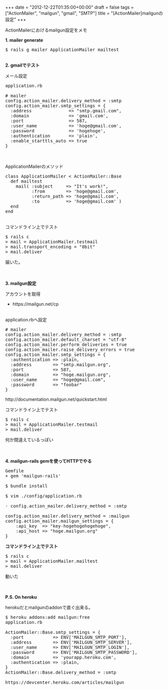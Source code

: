 +++
date = "2012-12-22T01:35:00+00:00"
draft = false
tags = ["ActionMailer", "mailgun", "gmail", "SMTP"]
title = "[ActionMailer]mailgunの設定"
+++
<p>ActionMailerにおけるmailgun設定をメモ</p>&#13;
<p><strong>1. mailer generate</strong></p>&#13;
<pre>$ rails g mailer ApplicationMailer mailtest&#13;
</pre>&#13;
<p><strong><br />2. gmailでテスト</strong></p>&#13;
<p>メール設定</p>&#13;
<pre>application.rb&#13;
&#13;
# mailer&#13;
config.action_mailer.delivery_method = :smtp&#13;
config.action_mailer.smtp_settings = {&#13;
  :address              =&gt; "smtp.gmail.com",&#13;
  :domain               =&gt; 'gmail.com',&#13;
  :port                 =&gt; 587,&#13;
  :user_name            =&gt; 'hoge@gmail.com',&#13;
  :password             =&gt; 'hogehoge',&#13;
  :authentication       =&gt; 'plain',&#13;
  :enable_starttls_auto =&gt; true&#13;
}&#13;
&#13;
</pre>&#13;
<p><br />ApplicationMailerのメソッド</p>&#13;
<pre>class ApplicationMailer &lt; ActionMailer::Base&#13;
  def mailtest&#13;
    mail( :subject     =&gt; "It's work!",&#13;
          :from        =&gt; 'hoge@gmail.com',&#13;
          :return_path =&gt; 'hoge@gmail.com',&#13;
          :to          =&gt; 'hoge@gmail.com' )&#13;
  end&#13;
end&#13;
</pre>&#13;
<p><br />コマンドライン上でテスト</p>&#13;
<pre>$ rails c&#13;
&gt; mail = ApplicationMailer.testmail&#13;
&gt; mail.transport_encoding = "8bit"&#13;
&gt; mail.deliver&#13;
</pre>&#13;
<p>届いた。</p>&#13;
<p><br /><br /><strong>3. mailgun設定</strong></p>&#13;
<p>アカウントを取得</p>&#13;
<ul><li>https://mailgun.net/cp</li>&#13;
</ul><p><br />application.rbへ設定</p>&#13;
<pre># mailer&#13;
config.action_mailer.delivery_method = :smtp&#13;
config.action_mailer.default_charset = "utf-8"&#13;
config.action_mailer.perform_deliveries = true&#13;
config.action_mailer.raise_delivery_errors = true&#13;
config.action_mailer.smtp_settings = {&#13;
  :authentication =&gt; :plain,&#13;
  :address        =&gt; "smtp.mailgun.org",&#13;
  :port           =&gt; 587,&#13;
  :domain         =&gt; "hoge.mailgun.org",&#13;
  :user_name      =&gt; "hoge@gmail.com",&#13;
  :password       =&gt; "foobar"&#13;
}&#13;
</pre>&#13;
<p>http://documentation.mailgun.net/quickstart.html</p>&#13;
&#13;
&#13;
<p>コマンドライン上でテスト</p>&#13;
<pre>$ rails c&#13;
&gt; mail = ApplicationMailer.testmail&#13;
&gt; mail.deliver&#13;
</pre>&#13;
<p>何か間違えているっぽい</p>&#13;
&#13;
<p><br /><br /><strong>4. mailgun-rails gemを使ってHTTPでやる</strong></p>&#13;
<pre>Gemfile&#13;
+ gem 'mailgun-rails'&#13;
&#13;
$ bundle install&#13;
&#13;
$ vim ./config/application.rb&#13;
&#13;
- config.action_mailer.delivery_method = :smtp&#13;
&#13;
config.action_mailer.delivery_method = :mailgun&#13;
config.action_mailer.mailgun_settings = {&#13;
    :api_key  =&gt; "key-hogehogehogehoge",&#13;
    :api_host =&gt; "hoge.mailgun.org"&#13;
}&#13;
</pre>&#13;
<p><strong>コマンドライン上でテスト</strong></p>&#13;
<pre>$ rails c&#13;
&gt; mail = ApplicationMailer.mailtest&#13;
&gt; mail.deliver&#13;
</pre>&#13;
<p>動いた</p>&#13;
<p><br /><br /><strong>P.S. On heroku</strong></p>&#13;
<p>herokuだとmailgunのaddonで直ぐ出来る。</p>&#13;
<pre>$ heroku addons:add mailgun:free&#13;
application.rb&#13;
&#13;
ActionMailer::Base.smtp_settings = {&#13;
  :port           =&gt; ENV['MAILGUN_SMTP_PORT'],&#13;
  :address        =&gt; ENV['MAILGUN_SMTP_SERVER'],&#13;
  :user_name      =&gt; ENV['MAILGUN_SMTP_LOGIN'],&#13;
  :password       =&gt; ENV['MAILGUN_SMTP_PASSWORD'],&#13;
  :domain         =&gt; 'yourapp.heroku.com',&#13;
  :authentication =&gt; :plain,&#13;
}&#13;
ActionMailer::Base.delivery_method = :smtp&#13;
&#13;
https://devcenter.heroku.com/articles/mailgun&#13;
</pre> 